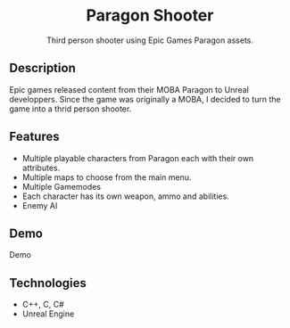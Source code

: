 <h1 align='center'>Paragon Shooter</h1>

<p align='center'>Third person shooter using Epic Games Paragon assets.

## Description
Epic games released content from their MOBA Paragon to Unreal developpers. Since the game was originally a MOBA, I decided to turn the game into a thrid person shooter. 

## Features
- Multiple playable characters from Paragon each with their own attributes.
- Multiple maps to choose from the main menu.
- Multiple Gamemodes
- Each character has its own weapon, ammo and abilities.
- Enemy AI

## Demo
Demo

## Technologies
- C++, C, C#
- Unreal Engine